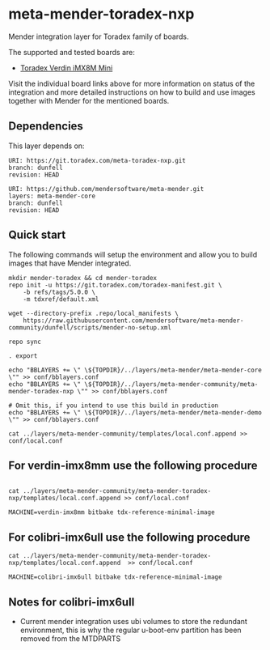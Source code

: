 # meta-mender-toradex-nxp

Mender integration layer for Toradex family of boards.

The supported and tested boards are:

- [Toradex Verdin iMX8M Mini](https://hub.mender.io/t/toradex-verdin-imx8m-mini/2908)

Visit the individual board links above for more information on status of the
integration and more detailed instructions on how to build and use images
together with Mender for the mentioned boards.

## Dependencies

This layer depends on:

```
URI: https://git.toradex.com/meta-toradex-nxp.git
branch: dunfell
revision: HEAD
```

```
URI: https://github.com/mendersoftware/meta-mender.git
layers: meta-mender-core
branch: dunfell
revision: HEAD
```

## Quick start

The following commands will setup the environment and allow you to build images
that have Mender integrated.


```
mkdir mender-toradex && cd mender-toradex
repo init -u https://git.toradex.com/toradex-manifest.git \
    -b refs/tags/5.0.0 \
    -m tdxref/default.xml

wget --directory-prefix .repo/local_manifests \
    https://raw.githubusercontent.com/mendersoftware/meta-mender-community/dunfell/scripts/mender-no-setup.xml

repo sync

. export

echo "BBLAYERS += \" \${TOPDIR}/../layers/meta-mender/meta-mender-core \"" >> conf/bblayers.conf
echo "BBLAYERS += \" \${TOPDIR}/../layers/meta-mender-community/meta-mender-toradex-nxp \"" >> conf/bblayers.conf

# Omit this, if you intend to use this build in production
echo "BBLAYERS += \" \${TOPDIR}/../layers/meta-mender/meta-mender-demo \"" >> conf/bblayers.conf

cat ../layers/meta-mender-community/templates/local.conf.append >> conf/local.conf
```

## For verdin-imx8mm use the following procedure
```

cat ../layers/meta-mender-community/meta-mender-toradex-nxp/templates/local.conf.append >> conf/local.conf

MACHINE=verdin-imx8mm bitbake tdx-reference-minimal-image
```

## For colibri-imx6ull use the following procedure
```
cat ../layers/meta-mender-community/meta-mender-toradex-nxp/templates/local.conf.append  >> conf/local.conf

MACHINE=colibri-imx6ull bitbake tdx-reference-minimal-image
```
## Notes for colibri-imx6ull
- Current mender integration uses ubi volumes to store the redundant environment, this is why the regular u-boot-env partition has been removed from the MTDPARTS


